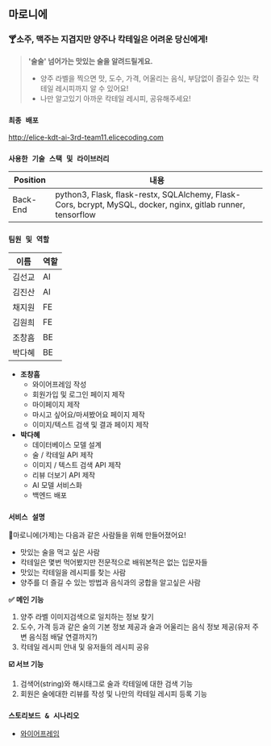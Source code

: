 ## 마로니에
### 🍸소주, 맥주는 지겹지만 양주나 칵테일은 어려운 당신에게! 
>**'술술' 넘어가는 맛있는 술을 알려드릴게요.** <br/>
>- 양주 라벨을 찍으면 맛, 도수, 가격, 어울리는 음식, 부담없이 즐길수 있는 칵테일 레시피까지 알 수 있어요! <br/>
>- 나만 알고있기 아까운 칵테일 레시피, 공유해주세요!  

### `최종 배포`
http://elice-kdt-ai-3rd-team11.elicecoding.com  

### `사용한 기술 스택 및 라이브러리`
| Position | 내용 |
| --- | --- |
| Back-End | python3, Flask, flask-restx, SQLAlchemy, Flask-Cors, bcrypt, MySQL, docker, nginx, gitlab runner, tensorflow |

### `팀원 및 역할`
| 이름 | 역할 |
|----|----|
| 김선교 | AI |
| 김진산 | AI |
| 채지원 | FE |
| 김원희 | FE |
| 조창흠 | BE |
| 박다혜 | BE |

- **조창흠**
  - 와이어프레임 작성
  - 회원가입 및 로그인 페이지 제작
  - 마이페이지 제작
  - 마시고 싶어요/마셔봤어요 페이지 제작
  - 이미지/텍스트 검색 및 결과 페이지 제작
- **박다혜**
  - 데이터베이스 모델 설계
  - 술 / 칵테일 API 제작
  - 이미지 / 텍스트 검색 API 제작
  - 리뷰 더보기 API 제작
  - AI 모델 서비스화
  - 백엔드 배포

### `서비스 설명`
🙋마로니에(가제)는 다음과 같은 사람들을 위해 만들어졌어요!
- 맛있는 술을 먹고 싶은 사람
- 칵테일은 몇번 먹어봤지만 전문적으로 배워본적은 없는 입문자들
- 맛있는 칵테일을 레시피를 찾는 사람
- 양주를 더 즐길 수 있는 방법과 음식과의 궁합을 알고싶은 사람 

**✅ 메인 기능**
  1. 양주 라벨 이미지검색으로 일치하는 정보 찾기
  2. 도수, 가격 등과 같은 술의 기본 정보 제공과 술과 어울리는 음식 정보 제공(유저 주변 음식점 배달 연결까지?) 
  3. 칵테일 레시피 안내 및 유저들의 레시피 공유  

**☑️ 서브 기능**
  1. 검색어(string)와 해시태그로 술과 칵테일에 대한 검색 기능
  2. 회원은 술에대한 리뷰를 작성 및 나만의 칵테일 레시피 등록 기능

### `스토리보드 & 시나리오`

* [와이어프레임](https://whimsical.com/7HyysSNUV96rSXfKjKFNQC)


